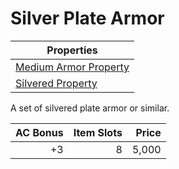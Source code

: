 # Silver Plate Armor

| Properties                                                                  |
| --------------------------------------------------------------------------- |
| [Medium Armor Property](../../Armor%20Properties/Medium%20Armor%20Property.md) |
| [Silvered Property](../../Material%20Properties/Silvered%20Property.md)  |

A set of silvered plate armor or similar.

| AC Bonus | Item Slots | Price |
| -------: | ---------: | ----: |
|       +3 |          8 | 5,000 |
